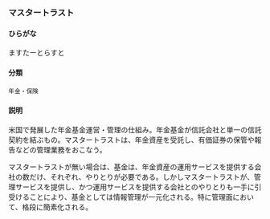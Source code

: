 <div style="display:none;">

## [あ行](securities-terms?id=あ行)
## [か行](securities-terms?id=か行)
## [さ行](securities-terms?id=さ行)
## [た行](securities-terms?id=た行)
## [な行](securities-terms?id=な行)
## [は行](securities-terms?id=は行)
## [ま行](securities-terms?id=ま行)

</div>

### マスタートラスト

#### ひらがな

ますたーとらすと

#### 分類

`年金・保険`

#### 説明

米国で発展した年金基金運営・管理の仕組み。年金基金が信託会社と単一の信託契約を結ぶもの。マスタートラストは、年金資産を受託し、有価証券の保管や報告などの管理業務をおこなう。
マスタートラストが無い場合は、基金は、年金資産の運用サービスを提供する会社の数だけ、それぞれ、やりとりが必要である。しかしマスタートラストが、管理サービスを提供し、かつ運用サービスを提供する会社とのやりとりも一手に引受けることにより、基金としては情報管理が一元化される。特に管理面において、格段に簡素化される。

<div style="display:none;">

## [や行](securities-terms?id=や行)
## [ら行](securities-terms?id=ら行)
## [わ行](securities-terms?id=わ行)
## [英数字・記号](securities-terms?id=英数字・記号)

</div>

